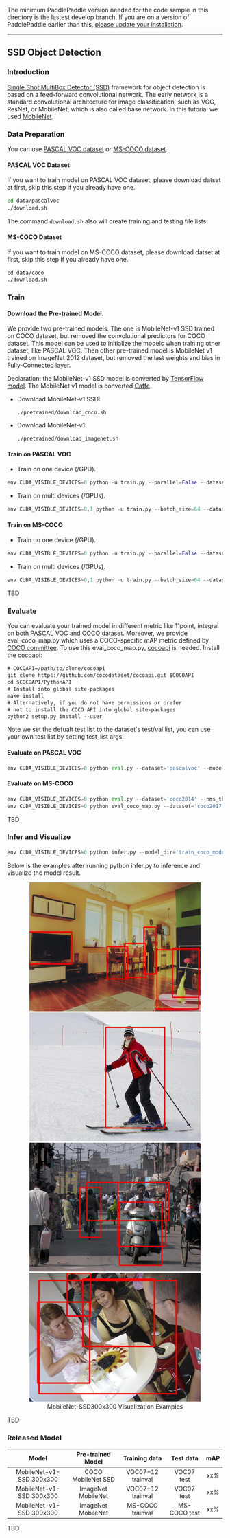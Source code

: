 The minimum PaddlePaddle version needed for the code sample in this directory is the lastest develop branch. If you are on a version of PaddlePaddle earlier than this, [please update your installation](http://www.paddlepaddle.org/docs/develop/documentation/en/build_and_install/pip_install_en.html).

---

## SSD Object Detection

### Introduction

[Single Shot MultiBox Detector (SSD)](https://arxiv.org/abs/1512.02325) framework for object detection is based on a feed-forward convolutional network. The early network is a standard convolutional architecture for image classification, such as VGG, ResNet, or MobileNet, which is also called base network. In this tutorial we used [MobileNet](https://arxiv.org/abs/1704.04861).

### Data Preparation

You can use [PASCAL VOC dataset](http://host.robots.ox.ac.uk/pascal/VOC/) or [MS-COCO dataset](http://cocodataset.org/#download).

#### PASCAL VOC Dataset

If you want to train model on PASCAL VOC dataset, please download datset at first, skip this step if you already have one.

```bash
cd data/pascalvoc
./download.sh
```

The command `download.sh` also will create training and testing file lists.

#### MS-COCO Dataset

If you want to train model on MS-COCO dataset, please download datset at first, skip this step if you already have one.

```
cd data/coco
./download.sh
```

### Train

#### Download the Pre-trained Model.

We provide two pre-trained models. The one is MobileNet-v1 SSD trained on COCO dataset, but removed the convolutional predictors for COCO dataset. This model can be used to initialize the models when training other dataset, like PASCAL VOC. Then other pre-trained model is MobileNet v1 trained on ImageNet 2012 dataset, but removed the last weights and bias in Fully-Connected layer.

Declaration: the MobileNet-v1 SSD model is converted by [TensorFlow model](https://github.com/tensorflow/models/blob/f87a58cd96d45de73c9a8330a06b2ab56749a7fa/research/object_detection/g3doc/detection_model_zoo.md). The MobileNet v1 model is converted [Caffe](https://github.com/shicai/MobileNet-Caffe).

  - Download MobileNet-v1 SSD:
    ```
    ./pretrained/download_coco.sh
    ```
  - Download MobileNet-v1:
    ```
    ./pretrained/download_imagenet.sh
    ```

#### Train on PASCAL VOC
  - Train on one device (/GPU).
  ```python
  env CUDA_VISIBLE_DEVICES=0 python -u train.py --parallel=False --dataset='pascalvoc' --pretrained_model='pretrained/ssd_mobilenet_v1_coco/'
  ```
  - Train on multi devices (/GPUs).

  ```python
  env CUDA_VISIBLE_DEVICES=0,1 python -u train.py --batch_size=64 --dataset='pascalvoc' --pretrained_model='pretrained/ssd_mobilenet_v1_coco/'
  ```

#### Train on MS-COCO
  - Train on one device (/GPU).
  ```python
  env CUDA_VISIBLE_DEVICES=0 python -u train.py --parallel=False --dataset='coco2014' --pretrained_model='pretrained/mobilenet_imagenet/'
  ```
  - Train on multi devices (/GPUs).
  ```python
  env CUDA_VISIBLE_DEVICES=0,1 python -u train.py --batch_size=64 --dataset='coco2014' --pretrained_model='pretrained/mobilenet_imagenet/'
  ```

TBD

### Evaluate

You can evaluate your trained model in different metric like 11point, integral on both PASCAL VOC and COCO dataset. Moreover, we provide eval_coco_map.py which uses a COCO-specific mAP metric defined by [COCO committee](http://cocodataset.org/#detections-eval). To use this eval_coco_map.py, [cocoapi](https://github.com/cocodataset/cocoapi) is needed.
Install the cocoapi:
```
# COCOAPI=/path/to/clone/cocoapi
git clone https://github.com/cocodataset/cocoapi.git $COCOAPI
cd $COCOAPI/PythonAPI
# Install into global site-packages
make install
# Alternatively, if you do not have permissions or prefer
# not to install the COCO API into global site-packages
python2 setup.py install --user
```
Note we set the defualt test list to the dataset's test/val list, you can use your own test list by setting test_list args.

#### Evaluate on PASCAL VOC
```python
env CUDA_VISIBLE_DEVICES=0 python eval.py --dataset='pascalvoc' --model_dir='train_pascal_model/90' --data_dir='data/pascalvoc' --test_list='test.txt' --ap_version='11point'
```

#### Evaluate on MS-COCO
```python
env CUDA_VISIBLE_DEVICES=0 python eval.py --dataset='coco2014' --nms_threshold=0.5 --model_dir='train_coco_model/40' --test_list='annotations/instances_minival2014.json' --ap_version='integral'
env CUDA_VISIBLE_DEVICES=0 python eval_coco_map.py --dataset='coco2017' --nms_threshold=0.5 --model_dir='train_coco_model/40' --test_list='annotations/instances_minival2017.json'
```

TBD

### Infer and Visualize

```python
env CUDA_VISIBLE_DEVICES=0 python infer.py --model_dir='train_coco_model/20' --image_path='./data/coco/val2014/COCO_val2014_000000000139.jpg'
```
Below is the examples after running python infer.py to inference and visualize the model result.
<p align="center">
<img src="images/COCO_val2014_000000000139.jpg" height=300 width=400 hspace='10'/>
<img src="images/COCO_val2014_000000000785.jpg" height=300 width=400 hspace='10'/>
<img src="images/COCO_val2014_000000142324.jpg" height=300 width=400 hspace='10'/>
<img src="images/COCO_val2014_000000144003.jpg" height=300 width=400 hspace='10'/> <br />
MobileNet-SSD300x300 Visualization Examples
</p>

TBD

### Released Model


| Model                    | Pre-trained Model  | Training data    | Test data    | mAP |
|:------------------------:|:------------------:|:----------------:|:------------:|:----:|
|MobileNet-v1-SSD 300x300  | COCO MobileNet SSD | VOC07+12 trainval| VOC07 test   | xx%  |
|MobileNet-v1-SSD 300x300  | ImageNet MobileNet | VOC07+12 trainval| VOC07 test   | xx%  |
|MobileNet-v1-SSD 300x300  | ImageNet MobileNet | MS-COCO trainval | MS-COCO test | xx%  |

TBD
